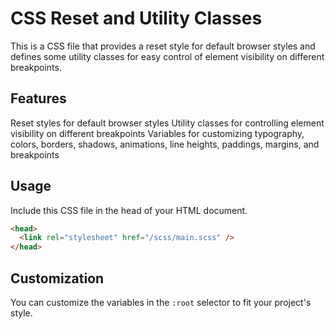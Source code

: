 # CSS Reset and Utility Classes

This is a CSS file that provides a reset style for default browser styles and defines some utility classes for easy control of element visibility on different breakpoints.

## Features

Reset styles for default browser styles
Utility classes for controlling element visibility on different breakpoints
Variables for customizing typography, colors, borders, shadows, animations, line heights, paddings, margins, and breakpoints

## Usage

Include this CSS file in the head of your HTML document.

```html
<head>
  <link rel="stylesheet" href="/scss/main.scss" />
</head>
```

## Customization

You can customize the variables in the `:root` selector to fit your project's style.
